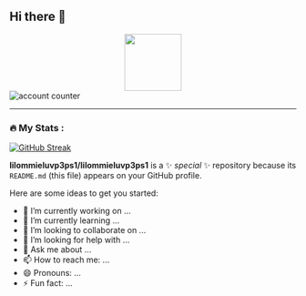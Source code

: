 ## Hi there 👋

<div id="header" align="center">
  <img src="https://media.giphy.com/media/M9gbBd9nbDrOTu1Mqx/giphy.gif" width="100"/>
</div>
<img src="https://komarev.com/ghpvc/?username=lilommieluvp3ps1&style=flat-square&color=blue" alt="account counter"/>

---

### :fire: My Stats :

[![GitHub Streak](http://github-readme-streak-stats.herokuapp.com?user=lilommieluvp3ps1&theme=dark&background=000000)](https://git.io/streak-stats)

**lilommieluvp3ps1/lilommieluvp3ps1** is a ✨ _special_ ✨ repository because its `README.md` (this file) appears on your GitHub profile.

Here are some ideas to get you started:

- 🔭 I’m currently working on ...
- 🌱 I’m currently learning ...
- 👯 I’m looking to collaborate on ...
- 🤔 I’m looking for help with ...
- 💬 Ask me about ...
- 📫 How to reach me: ...
- 😄 Pronouns: ...
- ⚡ Fun fact: ...

